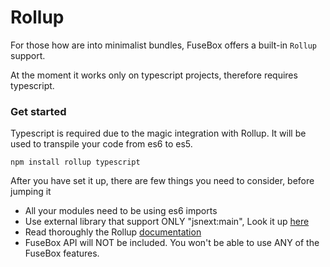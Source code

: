 # Rollup

For those how are into minimalist bundles, FuseBox offers a built-in `Rollup` support.

At the moment it works only on typescript projects, therefore requires typescript. 

### Get started

Typescript is required due to the magic integration with Rollup. It will be used to transpile your code from es6 to es5.

```
npm install rollup typescript
```

After you have set it up, there are few things you need to consider, before jumping it

* All your modules need to be using es6 imports
* Use external library that support ONLY "jsnext:main", Look it up [here](https://github.com/jsforum/jsforum/issues/5)
* Read thoroughly the Rollup [documentation](rollupjs.org)
* FuseBox API will NOT be included. You won't be able to use ANY of the FuseBox features.

